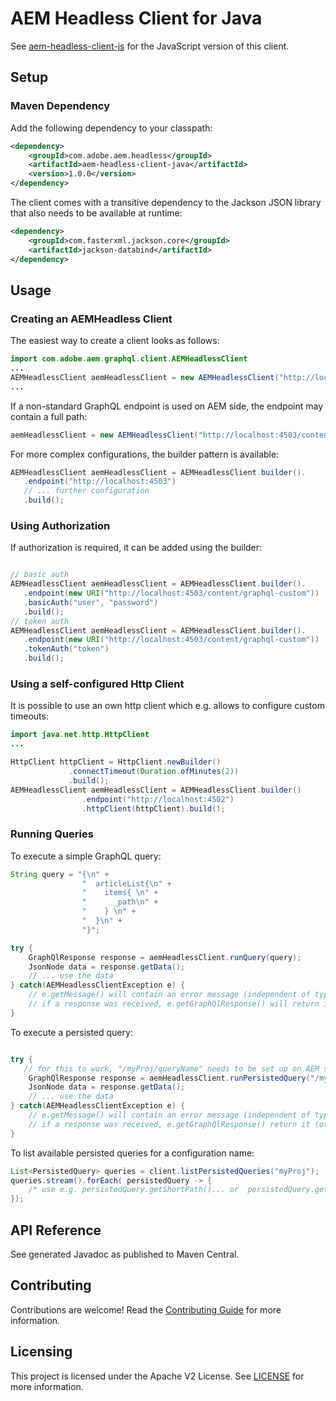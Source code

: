# AEM Headless Client for Java

See [aem-headless-client-js](https://github.com/adobe/aem-headless-client-js) for the JavaScript version of this client.

## Setup

### Maven Dependency

Add the following dependency to your classpath:

```xml
<dependency>
	<groupId>com.adobe.aem.headless</groupId>
	<artifactId>aem-headless-client-java</artifactId>
	<version>1.0.0</version>
</dependency>
```

The client comes with a transitive dependency to the Jackson JSON library that also needs to be available at runtime:
 
```xml
<dependency>
	<groupId>com.fasterxml.jackson.core</groupId>
	<artifactId>jackson-databind</artifactId>
</dependency>
```

## Usage

### Creating an AEMHeadless Client

The easiest way to create a client looks as follows: 

```java
import com.adobe.aem.graphql.client.AEMHeadlessClient
...
AEMHeadlessClient aemHeadlessClient = new AEMHeadlessClient("http://localhost:4503");
...
```

If a non-standard GraphQL endpoint is used on AEM side, the endpoint may contain a full path:

```java
aemHeadlessClient = new AEMHeadlessClient("http://localhost:4503/content/graphql-custom");
```

For more complex configurations, the builder pattern is available:

```java
AEMHeadlessClient aemHeadlessClient = AEMHeadlessClient.builder().
   .endpoint("http://localhost:4503")
   // ... further configuration
   .build();
```


### Using Authorization

If authorization is required, it can be added using the builder:

```java

// basic auth
AEMHeadlessClient aemHeadlessClient = AEMHeadlessClient.builder().
   .endpoint(new URI("http://localhost:4503/content/graphql-custom"))
   .basicAuth("user", "password")
   .build();
// token auth   
AEMHeadlessClient aemHeadlessClient = AEMHeadlessClient.builder().
   .endpoint(new URI("http://localhost:4503/content/graphql-custom"))
   .tokenAuth("token")
   .build();
```

### Using a self-configured Http Client

It is possible to use an own http client which e.g. allows to configure custom timeouts: 

```java
import java.net.http.HttpClient
...

HttpClient httpClient = HttpClient.newBuilder()
             .connectTimeout(Duration.ofMinutes(2))
             .build();
AEMHeadlessClient aemHeadlessClient = AEMHeadlessClient.builder()
				.endpoint("http://localhost:4502")
				.httpClient(httpClient).build();   
```


### Running Queries 

To execute a simple GraphQL query:

```java
String query = "{\n" + 
				"  articleList{\n" + 
				"    items{ \n" + 
				"      _path\n" + 
				"    } \n" + 
				"  }\n" + 
				"}";

try {
	GraphQlResponse response = aemHeadlessClient.runQuery(query);
	JsonNode data = response.getData();
	// ... use the data
} catch(AEMHeadlessClientException e) {
	// e.getMessage() will contain an error message (independent of type of error)
	// if a response was received, e.getGraphQlResponse() will return it (otherwise null)
}
```
To execute a persisted query:

```java

try {
   // for this to work, "/myProj/queryName" needs to be set up on AEM side
	GraphQlResponse response = aemHeadlessClient.runPersistedQuery("/myProj/queryName");
	JsonNode data = response.getData();
	// ... use the data
} catch(AEMHeadlessClientException e) {
	// e.getMessage() will contain an error message (independent of type of error)
	// if a response was received, e.getGraphQlResponse() return it (otherwise null)
}
```

To list available persisted queries for a configuration name:

```java
List<PersistedQuery> queries = client.listPersistedQueries("myProj");
queries.stream().forEach( persistedQuery -> { 
    /* use e.g. persistedQuery.getShortPath()... or  persistedQuery.getQuery() */ 
});
```

## API Reference

See generated Javadoc as published to Maven Central.


## Contributing

Contributions are welcome! Read the [Contributing Guide](./.github/CONTRIBUTING.md) for more information.

## Licensing

This project is licensed under the Apache V2 License. See [LICENSE](LICENSE) for more information.
